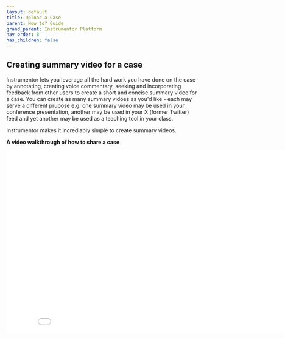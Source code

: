 ```yaml
---
layout: default
title: Upload a Case
parent: How to? Guide
grand_parent: Instrumentor Platform
nav_order: 8
has_children: false
---
```


## Creating summary video for a case

Instrumentor lets you leverage all the hard work you have done on the case by annotating, creating voice commentary, seeking and incorporating feedback from other users to create a short and concise summary video for a case. You can create as many summary vidoes as you'd like - each may serve a different prupose e.g. one summary video may be used in your conference presentation, another may be used in your X (former Twitter) feed and yet another may be used as a teaching tool in your class.

Instrumentor makes it incrediably simple to create summary videos.

**A video walkthrough of how to share a case**

<iframe width="854" height="480" src="/assets/media/instrumentor/create_summary_video.mp4" frameborder="0" allowfullscreen></iframe>

